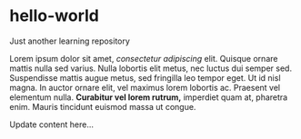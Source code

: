 # hello-world

Just another learning repository

Lorem ipsum dolor sit amet, <em>consectetur adipiscing</em> elit. Quisque ornare mattis nulla sed varius. Nulla lobortis elit metus, nec luctus dui semper sed. Suspendisse mattis augue metus, sed fringilla leo tempor eget. Ut id nisl magna. In auctor ornare elit, vel maximus lorem lobortis ac. Praesent vel elementum nulla. <strong>Curabitur vel lorem rutrum,</strong> imperdiet quam at, pharetra enim. Mauris tincidunt euismod massa ut congue.

Update content here...
